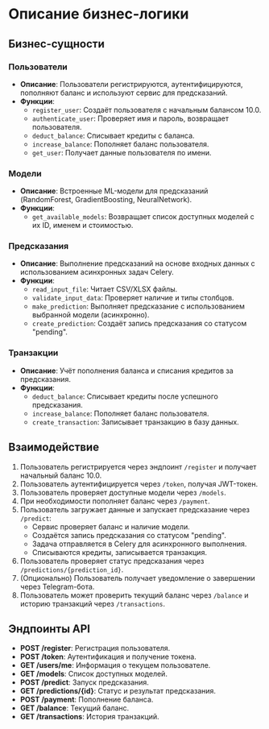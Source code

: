 # Описание бизнес-логики

## Бизнес-сущности

### Пользователи
- **Описание**: Пользователи регистрируются, аутентифицируются, пополняют баланс и используют сервис для предсказаний.
- **Функции**:
  - `register_user`: Создаёт пользователя с начальным балансом 10.0.
  - `authenticate_user`: Проверяет имя и пароль, возвращает пользователя.
  - `deduct_balance`: Списывает кредиты с баланса.
  - `increase_balance`: Пополняет баланс пользователя.
  - `get_user`: Получает данные пользователя по имени.

### Модели
- **Описание**: Встроенные ML-модели для предсказаний (RandomForest, GradientBoosting, NeuralNetwork).
- **Функции**:
  - `get_available_models`: Возвращает список доступных моделей с их ID, именем и стоимостью.

### Предсказания
- **Описание**: Выполнение предсказаний на основе входных данных с использованием асинхронных задач Celery.
- **Функции**:
  - `read_input_file`: Читает CSV/XLSX файлы.
  - `validate_input_data`: Проверяет наличие и типы столбцов.
  - `make_prediction`: Выполняет предсказание с использованием выбранной модели (асинхронно).
  - `create_prediction`: Создаёт запись предсказания со статусом "pending".

### Транзакции
- **Описание**: Учёт пополнения баланса и списания кредитов за предсказания.
- **Функции**:
  - `deduct_balance`: Списывает кредиты после успешного предсказания.
  - `increase_balance`: Пополняет баланс пользователя.
  - `create_transaction`: Записывает транзакцию в базу данных.

## Взаимодействие
1. Пользователь регистрируется через эндпоинт `/register` и получает начальный баланс 10.0.
2. Пользователь аутентифицируется через `/token`, получая JWT-токен.
3. Пользователь проверяет доступные модели через `/models`.
4. При необходимости пополняет баланс через `/payment`.
5. Пользователь загружает данные и запускает предсказание через `/predict`:
   - Сервис проверяет баланс и наличие модели.
   - Создаётся запись предсказания со статусом "pending".
   - Задача отправляется в Celery для асинхронного выполнения.
   - Списываются кредиты, записывается транзакция.
6. Пользователь проверяет статус предсказания через `/predictions/{prediction_id}`.
7. (Опционально) Пользователь получает уведомление о завершении через Telegram-бота.
8. Пользователь может проверить текущий баланс через `/balance` и историю транзакций через `/transactions`.

## Эндпоинты API
- **POST /register**: Регистрация пользователя.
- **POST /token**: Аутентификация и получение токена.
- **GET /users/me**: Информация о текущем пользователе.
- **GET /models**: Список доступных моделей.
- **POST /predict**: Запуск предсказания.
- **GET /predictions/{id}**: Статус и результат предсказания.
- **POST /payment**: Пополнение баланса.
- **GET /balance**: Текущий баланс.
- **GET /transactions**: История транзакций.